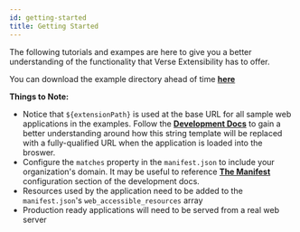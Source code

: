 ```yaml
---
id: getting-started
title: Getting Started
---
```


The following tutorials and exampes are here to give you a better understanding of the functionality that Verse Extensibility has to offer. 

You can download the example directory ahead of time **[here](https://github.com/HCL-TECH-SOFTWARE/Verse-Extension-samples/tree/master/src/tutorial-resources)**

**Things to Note:**  
- Notice that `${extensionPath}` is used at the base URL for all sample web applications in the examples. Follow the **[Development Docs](./development)** to gain a better understanding around how this string template will be replaced with a fully-qualified URL when the application is loaded into the broswer.
- Configure the `matches` property in the `manifest.json` to include your organization's domain. It may be useful to reference **[The Manifest](./development#the-manifest)** configuration section of the development docs.
- Resources used by the application need to be added to the `manifest.json`'s `web_accessible_resources` array
- Production ready applications will need to be served from a real web server

